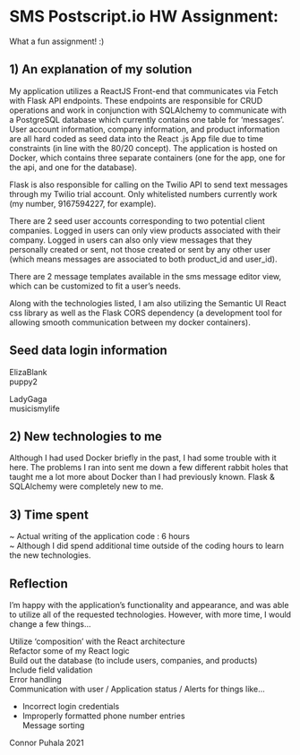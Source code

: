 # SMS Postscript.io HW Assignment:

What a fun assignment! :)

## 1) An explanation of my solution

My application utilizes a ReactJS Front-end that communicates via Fetch with Flask API endpoints. These endpoints are responsible for CRUD operations and work in conjunction with SQLAlchemy to communicate with a PostgreSQL database which currently contains one table for ‘messages’. User account information, company information, and product information are all hard coded as seed data into the React .js App file due to time constraints (in line with the 80/20 concept). The application is hosted on Docker, which contains three separate containers (one for the app, one for the api, and one for the database).

Flask is also responsible for calling on the Twilio API to send text messages through my Twilio trial account. Only whitelisted numbers currently work (my number, 9167594227, for example). 

There are 2 seed user accounts corresponding to two potential client companies. Logged in users can only view products associated with their company. Logged in users can also only view messages that they personally created or sent, not those created or sent by any other user (which means messages are associated to both product_id and user_id).

There are 2 message templates available in the sms message editor view, which can be customized to fit a user’s needs.

Along with the technologies listed, I am also utilizing the Semantic UI React css library as well as the Flask CORS dependency (a development tool for allowing smooth communication between my docker containers). 

## Seed data login information

ElizaBlank<br />
puppy2

LadyGaga<br />
musicismylife

## 2) New technologies to me

Although I had used Docker briefly in the past, I had some trouble with it here. The problems I ran into sent me down a few different rabbit holes that taught me a lot more about Docker than I had previously known.
Flask & SQLAlchemy were completely new to me.

## 3) Time spent

~ Actual writing of the application code : 6 hours<br />
~ Although I did spend additional time outside of the coding hours to learn the new technologies.

## Reflection

I’m happy with the application’s functionality and appearance, and was able to utilize all of the requested technologies. However, with more time, I would change a few things…

Utilize ‘composition’ with the React architecture <br />
Refactor some of my React logic<br />
Build out the database (to include users, companies, and products)<br />
Include field validation<br />
Error handling<br />
Communication with user / Application status / Alerts for things like…<br />
- Incorrect login credentials <br />
- Improperly formatted phone number entries<br />
Message sorting<br />

Connor Puhala 2021









 
